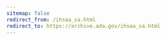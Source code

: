 ```yaml
---
sitemap: false 
redirect_from: /ihsaa_sa.html 
redirect_to: https://archive.ada.gov/ihsaa_sa.html 
---
```

